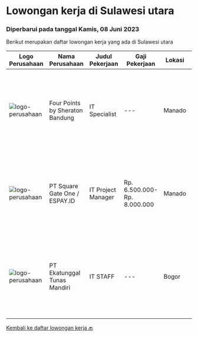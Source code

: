 
  # Lowongan kerja di Sulawesi utara

  ### Diperbarui pada tanggal Kamis, 08 Juni 2023

  Berikut merupakan daftar lowongan kerja yang ada di Sulawesi utara

  |Logo Perusahaan | Nama Perusahaan | Judul Pekerjaan | Gaji Pekerjaan | Lokasi | Deskripsi | Tanggal diunggah | Pranala |
  | -------------- | --------------- | --------------- | --------- | --------- | -------------- | ------- | ----------- |
  |![logo-perusahaan](https://i.ibb.co/sqvTCh9/112815900-stock-vector-no-image-available-icon-flat-vector.webp)|Four Points by Sheraton Bandung|IT Specialist|---|Manado|POSITION SUMMARYInstall, configure, manage, maintain, test, evaluate, and repair computer networks, workstations, support server system(s), supporting...|Rabu, 07 Juni 2023|https://www.jobstreet.co.id/id/job/it-specialist-1036067423?token=0~83cb3c25-41ac-4c1d-8004-5f17b3dd3543&sectionRank=1&jobId=jobstreet-id-job-1036067423|
|![logo-perusahaan](https://image-service-cdn.seek.com.au/823d49bee8d79aadf0dcf90efde4e928b11c6f19/ee4dce1061f3f616224767ad58cb2fc751b8d2dc)|PT Square Gate One / ESPAY.ID|IT Project Manager|Rp. 6.500.000-Rp. 8.000.000|Manado|Tanggung jawab: Mengoordinasikan sumber daya internal dan pihak ketiga/vendor untuk pelaksanaan proyek yang efektif dan efisien. Memastikan bahwa...|Rabu, 07 Juni 2023|https://www.jobstreet.co.id/id/job/it-project-manager-4363142?token=0~83cb3c25-41ac-4c1d-8004-5f17b3dd3543&sectionRank=2&jobId=jobstreet-id-job-4363142|
|![logo-perusahaan](https://image-service-cdn.seek.com.au/e94cb4b3c5bb0a2ab28556ea5133dc6ec5ea9dfa/ee4dce1061f3f616224767ad58cb2fc751b8d2dc)|PT Ekatunggal Tunas Mandiri|IT STAFF|---|Bogor|"Anda Seorang Yang Proaktif, Komunikatif &amp; Menyukai Pekerjaan Bidang IT ?"PT. Ekatunggal Tunas Mandiri adalah perusahaan yang sedang berkembang...|Rabu, 10 Mei 2023|https://www.jobstreet.co.id/id/job/it-staff-4328458?token=0~83cb3c25-41ac-4c1d-8004-5f17b3dd3543&sectionRank=3&jobId=jobstreet-id-job-4328458|


  [Kembali ke daftar lowongan kerja 🔙](../README.md#daftar-lowongan-kerja)
  